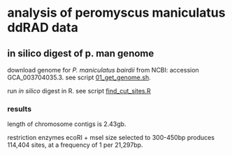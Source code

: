 # analysis of peromyscus maniculatus ddRAD data

## in silico digest of p. man genome

download genome for _P. maniculatus bairdii_ from NCBI: accession GCA_003704035.3. see script [01_get_genome.sh](/scripts/01_get_genome.sh). 

run _in silico_ digest in R. see script [find_cut_sites.R](/scripts/find_cut_sites.R)

### results

length of chromosome contigs is 2.43gb. 

restriction enzymes ecoRI + mseI size selected to 300-450bp produces 114,404 sites, at a frequency of 1 per 21,297bp. 